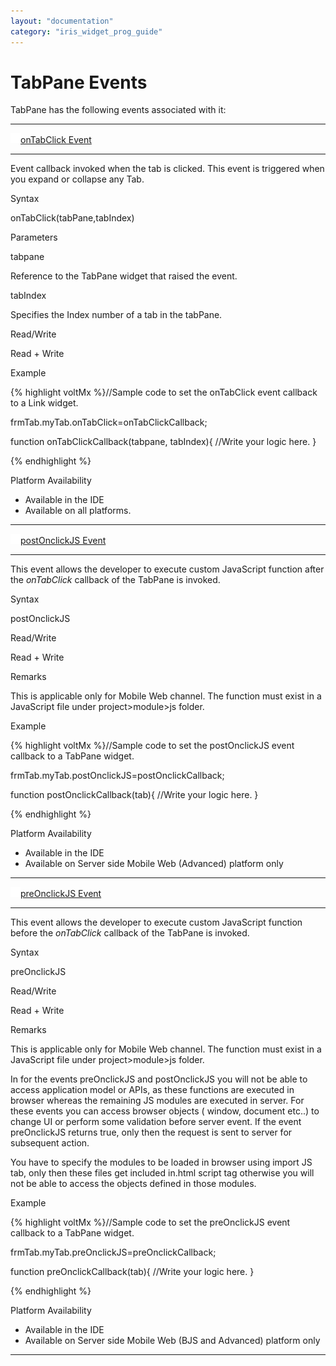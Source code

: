 ```yaml
---
layout: "documentation"
category: "iris_widget_prog_guide"
---
```

                               


TabPane Events
==============

TabPane has the following events associated with it:

* * *

[![Closed](../Skins/Default/Stylesheets/Images/transparent.gif)](javascript:void(0);)[onTabClick Event](javascript:void(0);)

* * *

Event callback invoked when the tab is clicked. This event is triggered when you expand or collapse any Tab.

Syntax

onTabClick(tabPane,tabIndex)

Parameters

tabpane

Reference to the TabPane widget that raised the event.

tabIndex

Specifies the Index number of a tab in the tabPane.

Read/Write

Read + Write

Example

{% highlight voltMx %}//Sample code to set the onTabClick event callback to a Link widget.

frmTab.myTab.onTabClick=onTabClickCallback;


function onTabClickCallback(tabpane, tabIndex){
   //Write your logic here.
}

{% endhighlight %}

Platform Availability

*   Available in the IDE
*   Available on all platforms.

* * *

[![Closed](../Skins/Default/Stylesheets/Images/transparent.gif)](javascript:void(0);)[postOnclickJS Event](javascript:void(0);)

* * *

This event allows the developer to execute custom JavaScript function after the _onTabClick_ callback of the TabPane is invoked.

Syntax

postOnclickJS

Read/Write

Read + Write

Remarks

This is applicable only for Mobile Web channel. The function must exist in a JavaScript file under project>module>js folder.

Example

{% highlight voltMx %}//Sample code to set the postOnclickJS event callback to a TabPane widget.

frmTab.myTab.postOnclickJS=postOnclickCallback;


function postOnclickCallback(tab){
   //Write your logic here.
}

{% endhighlight %}

Platform Availability

*   Available in the IDE
*   Available on Server side Mobile Web (Advanced) platform only

* * *

[![Closed](../Skins/Default/Stylesheets/Images/transparent.gif)](javascript:void(0);)[preOnclickJS Event](javascript:void(0);)

* * *

This event allows the developer to execute custom JavaScript function before the _onTabClick_ callback of the TabPane is invoked.

Syntax

preOnclickJS

Read/Write

Read + Write

Remarks

This is applicable only for Mobile Web channel. The function must exist in a JavaScript file under project>module>js folder.

In for the events preOnclickJS and postOnclickJS you will not be able to access application model or APIs, as these functions are executed in browser whereas the remaining JS modules are executed in server. For these events you can access browser objects ( window, document etc..) to change UI or perform some validation before server event. If the event preOnclickJS returns true, only then the request is sent to server for subsequent action.  
  
You have to specify the modules to be loaded in browser using import JS tab, only then these files get included in.html script tag otherwise you will not be able to access the objects defined in those modules.

Example

{% highlight voltMx %}//Sample code to set the preOnclickJS event callback to a TabPane widget.

frmTab.myTab.preOnclickJS=preOnclickCallback;


function preOnclickCallback(tab){
   //Write your logic here.
}

{% endhighlight %}

Platform Availability

*   Available in the IDE
*   Available on Server side Mobile Web (BJS and Advanced) platform only

* * *

